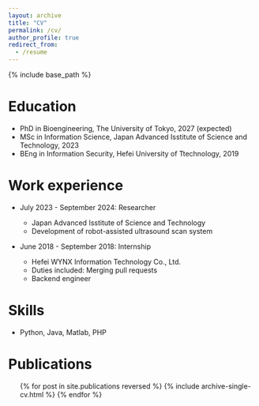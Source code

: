 ```yaml
---
layout: archive
title: "CV"
permalink: /cv/
author_profile: true
redirect_from:
  - /resume
---
```


{% include base_path %}

Education
======
* PhD in Bioengineering, The University of Tokyo, 2027 (expected)
* MSc in Information Science, Japan Advanced Isstitute of Science and Technology, 2023
* BEng in Information Security, Hefei University of Ttechnology, 2019

Work experience
======
* July 2023 - September 2024: Researcher
  * Japan Advanced Isstitute of Science and Technology
  * Development of robot-assisted ultrasound scan system

* June 2018 - September 2018: Internship
  * Hefei WYNX Information Technology Co., Ltd.
  * Duties included: Merging pull requests
  * Backend engineer

Skills
======
* Python, Java, Matlab, PHP


Publications
======
  <ul>{% for post in site.publications reversed %}
    {% include archive-single-cv.html %}
  {% endfor %}</ul>

  

